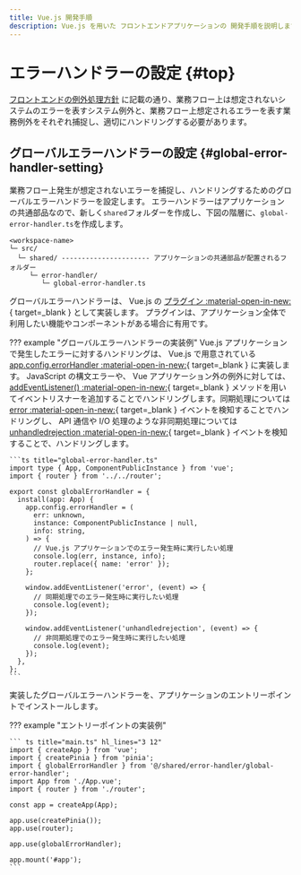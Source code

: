 ```yaml
---
title: Vue.js 開発手順
description: Vue.js を用いた フロントエンドアプリケーションの 開発手順を説明します。
---
```


<!-- cSpell:ignore unhandledrejection -->

# エラーハンドラーの設定 {#top}

[フロントエンドの例外処理方針](../../../app-architecture/client-side-rendering/global-function/exception-handling.md#frontend-error-handling)
に記載の通り、業務フロー上は想定されないシステムのエラーを表すシステム例外と、業務フロー上想定されるエラーを表す業務例外をそれぞれ捕捉し、適切にハンドリングする必要があります。

## グローバルエラーハンドラーの設定 {#global-error-handler-setting}

業務フロー上発生が想定されないエラーを捕捉し、ハンドリングするためのグローバルエラーハンドラーを設定します。
エラーハンドラーはアプリケーションの共通部品なので、新しく`shared`フォルダーを作成し、下図の階層に、`global-error-handler.ts`を作成します。

``` text title="フォルダー構造" linenums="0"
<workspace-name>
└─ src/
  └─ shared/ ---------------------- アプリケーションの共通部品が配置されるフォルダー
     └─ error-handler/
        └─ global-error-handler.ts
```

グローバルエラーハンドラーは、 Vue.js の [プラグイン :material-open-in-new:](https://ja.vuejs.org/guide/reusability/plugins){ target=_blank } として実装します。
プラグインは、アプリケーション全体で利用したい機能やコンポーネントがある場合に有用です。

<!-- textlint-disable ja-technical-writing/sentence-length -->

??? example "グローバルエラーハンドラーの実装例"
    Vue.js アプリケーションで発生したエラーに対するハンドリングは、 Vue.js で用意されている [app.config.errorHandler :material-open-in-new:](https://ja.vuejs.org/api/application#app-config-errorhandler){ target=_blank } に実装します。 JavaScript の構文エラーや、 Vue アプリケーション外の例外に対しては、[addEventListener() :material-open-in-new:](https://developer.mozilla.org/ja/docs/Web/API/EventTarget/addEventListener){ target=_blank } メソッドを用いてイベントリスナーを追加することでハンドリングします。同期処理については [error :material-open-in-new:](https://developer.mozilla.org/ja/docs/Web/API/Window/error_event){ target=_blank } イベントを検知することでハンドリングし、 API 通信や I/O 処理のような非同期処理については [unhandledrejection :material-open-in-new:](https://developer.mozilla.org/ja/docs/Web/API/Window/unhandledrejection_event){ target=_blank } イベントを検知することで、ハンドリングします。

    ```ts title="global-error-handler.ts"
    import type { App, ComponentPublicInstance } from 'vue';
    import { router } from '../../router';

    export const globalErrorHandler = {
      install(app: App) {
        app.config.errorHandler = (
          err: unknown,
          instance: ComponentPublicInstance | null,
          info: string,
        ) => {
          // Vue.js アプリケーションでのエラー発生時に実行したい処理
          console.log(err, instance, info);
          router.replace({ name: 'error' });
        };

        window.addEventListener('error', (event) => {
          // 同期処理でのエラー発生時に実行したい処理
          console.log(event);
        });

        window.addEventListener('unhandledrejection', (event) => {
          // 非同期処理でのエラー発生時に実行したい処理
          console.log(event);
        });
      },
    };
    ```

<!-- textlint-enable ja-technical-writing/sentence-length -->

実装したグローバルエラーハンドラーを、アプリケーションのエントリーポイントでインストールします。

??? example "エントリーポイントの実装例"

    ``` ts title="main.ts" hl_lines="3 12"
    import { createApp } from 'vue';
    import { createPinia } from 'pinia';
    import { globalErrorHandler } from '@/shared/error-handler/global-error-handler';
    import App from './App.vue';
    import { router } from './router';

    const app = createApp(App);

    app.use(createPinia());
    app.use(router);

    app.use(globalErrorHandler);

    app.mount('#app');
    ```

